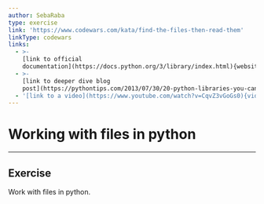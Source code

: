 ```yaml
---
author: SebaRaba
type: exercise
link: 'https://www.codewars.com/kata/find-the-files-then-read-them'
linkType: codewars
links:
  - >-
    [link to official
    documentation](https://docs.python.org/3/library/index.html){website}
  - >-
    [link to deeper dive blog
    post](https://pythontips.com/2013/07/30/20-python-libraries-you-cant-live-without/){website}
  - '[link to a video](https://www.youtube.com/watch?v=CqvZ3vGoGs0){video}'
---
```


# Working with files in python


---

## Exercise

Work with files in python.
